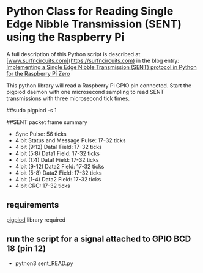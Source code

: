 # Python Class for Reading Single Edge Nibble Transmission (SENT) using the Raspberry Pi

A full description of this Python script is described at [www.surfncircuits.com](https://surfncircuits.com) in the blog entry: [Implementing a Single Edge Nibble Transmission (SENT) protocol in Python for the Raspberry Pi Zero](https://surfncircuits.com/?p=3725)


This python library will read a Raspberry Pi GPIO pin connected. Start the pigpiod daemon with one microsecond sampling to read SENT transmissions with three microsecond tick times.   

##sudo pigpiod -s 1

##SENT packet frame summary

- Sync Pulse: 56 ticks
- 4 bit Status and Message Pulse: 17-32 ticks
- 4 bit (9:12) Data1 Field: 17-32 ticks
- 4 bit (5:8) Data1 Field: 17-32 ticks
- 4 bit (1:4) Data1 Field: 17-32 ticks
- 4 bit (9-12) Data2 Field: 17-32 ticks
- 4 bit (5-8) Data2 Field: 17-32 ticks
- 4 bit (1-4) Data2 Field: 17-32 ticks
- 4 bit CRC: 17-32 ticks


## requirements
[pigpiod](http://abyz.me.uk/rpi/pigpio/)  library required

## run the script for a signal attached to GPIO BCD 18 (pin 12)
- python3 sent_READ.py
